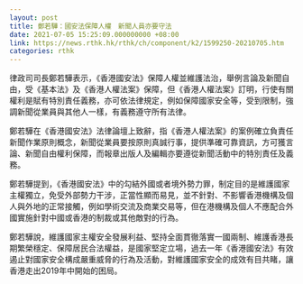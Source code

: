```yaml
---
layout: post
title: 鄭若驊：國安法保障人權　新聞人員亦要守法
date: 2021-07-05 15:25:09.000000000 +08:00
link: https://news.rthk.hk/rthk/ch/component/k2/1599250-20210705.htm
categories: rthk
---
```


律政司司長鄭若驊表示，《香港國安法》保障人權並維護法治，舉例言論及新聞自由，受《基本法》及《香港人權法案》保障，但《香港人權法案》訂明，行使有關權利是賦有特別責任義務，亦可依法律規定，例如保障國家安全等，受到限制，強調新聞從業員與其他人一樣，有義務遵守所有法律。

鄭若驊在《香港國安法》法律論壇上致辭，指《香港人權法案》的案例確立負責任新聞作業原則概念，新聞從業員要按原則真誠行事，提供準確可靠資訊，方可獲言論、新聞自由權利保障，而報章出版人及編輯亦要遵從新聞活動中的特別責任及義務。

鄭若驊提到，《香港國安法》中的勾結外國或者境外勢力罪，制定目的是維護國家主權獨立，免受外部勢力干涉，正當性顯而易見，並不針對、不影響香港機構及個人與外地的正常接觸，例如學術交流及商業交易等，但在港機構及個人不應配合外國實施針對中國或香港的制裁或其他敵對的行為。

鄭若驊說，維護國家主權安全發展利益、堅持全面貫徹落實一國兩制、維護香港長期繁榮穩定、保障居民合法權益，是國家堅定立場，過去一年《香港國安法》有效遏止對國家安全構成嚴重威脅的行為及活動，對維護國家安全的成效有目共睹，讓香港走出2019年中開始的困局。
